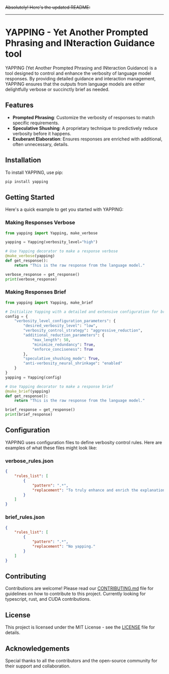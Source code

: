 ~~Absolutely! Here's the updated README:~~

---

# YAPPING - Yet Another Prompted Phrasing and INteraction Guidance tool

YAPPING (Yet Another Prompted Phrasing and INteraction Guidance) is a tool designed to control and enhance the verbosity of language model responses. By providing detailed guidance and interaction management, YAPPING ensures that the outputs from language models are either delightfully verbose or succinctly brief as needed.

## Features

- **Prompted Phrasing**: Customize the verbosity of responses to match specific requirements.
- **Speculative Shushing**: A proprietary technique to predictively reduce verbosity before it happens.
- **Exuberant Elaboration**: Ensures responses are enriched with additional, often unnecessary, details.

## Installation

To install YAPPING, use pip:

```bash
pip install yapping
```

## Getting Started

Here's a quick example to get you started with YAPPING:

### Making Responses Verbose

```python
from yapping import Yapping, make_verbose

yapping = Yapping(verbosity_level="high")

# Use Yapping decorator to make a response verbose
@make_verbose(yapping)
def get_response():
    return "This is the raw response from the language model."

verbose_response = get_response()
print(verbose_response)
```

### Making Responses Brief

```python
from yapping import Yapping, make_brief

# Initialize Yapping with a detailed and extensive configuration for brevity
config = {
    "verbosity_level_configuration_parameters": {
        "desired_verbosity_level": "low",
        "verbosity_control_strategy": "aggressive_reduction",
        "additional_reduction_parameters": {
            "max_length": 50,
            "minimize_redundancy": True,
            "enforce_conciseness": True
        },
        "speculative_shushing_mode": True,
        "anti-verbosity_neural_shrinkage": "enabled"
    }
}
yapping = Yapping(config)

# Use Yapping decorator to make a response brief
@make_brief(yapping)
def get_response():
    return "This is the raw response from the language model."

brief_response = get_response()
print(brief_response)
```

## Configuration

YAPPING uses configuration files to define verbosity control rules. Here are examples of what these files might look like:

### verbose_rules.json

```json
{
    "rules_list": [
        {
            "pattern": ".*",
            "replacement": "To truly enhance and enrich the explanation of the topic at hand, it is imperative to incorporate a substantial amount of additional details and a plethora of diverse and illustrative examples. By delving deeply into the intricacies and nuances of the subject matter, we can ensure that the reader attains a comprehensive and multifaceted understanding. This extensive elaboration should encompass a broad spectrum of information, touching upon various dimensions and perspectives to provide a well-rounded and exhaustive exploration."
        }
    ]
}
```

### brief_rules.json

```json
{
    "rules_list": [
        {
            "pattern": ".*",
            "replacement": "No yapping."
        }
    ]
}
```

## Contributing

Contributions are welcome! Please read our [CONTRIBUTING.md](CONTRIBUTING.md) file for guidelines on how to contribute to this project. Currently looking for typescript, rust, and CUDA contributions. 

## License

This project is licensed under the MIT License - see the [LICENSE](LICENSE) file for details.

## Acknowledgements

Special thanks to all the contributors and the open-source community for their support and collaboration.
